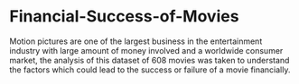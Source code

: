 # Financial-Success-of-Movies

Motion pictures are one of the largest business in the entertainment industry with  large amount of money involved  and a worldwide consumer market,  the analysis of this dataset of 608 movies was taken to understand the factors which could lead to the success or failure of a movie financially.
